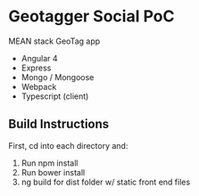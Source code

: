 # Geotagger Social PoC

MEAN stack GeoTag app

- Angular 4
- Express
- Mongo / Mongoose
- Webpack
- Typescript (client)

## Build Instructions
First, cd into each directory and:
1. Run npm install
2. Run bower install
3. ng build for dist folder w/ static front end files

